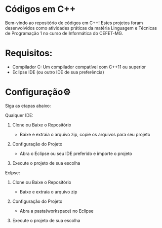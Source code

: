 # Códigos em C++

Bem-vindo ao repositório de códigos em C++! Estes projetos foram desenvolvidos como atividades práticas da matéria Linguagem e Técnicas de Programação 1 no curso de Informática do CEFET-MG.

# Requisitos:
- Compilador C: Um compilador compatível com C++11 ou superior
- Eclipse IDE (ou outro IDE de sua preferência)

# Configuração⚙️

Siga as etapas abaixo:

Qualquer IDE:
1. Clone ou Baixe o Repositório
    - Baixe e extraia o arquivo zip, copie os arquivos para seu projeto
      
2. Configuração do Projeto
    - Abra o Eclipse ou seu IDE preferido e importe o projeto

3. Execute o projeto de sua escolha

Eclpse:
1. Clone ou Baixe o Repositório
    - Baixe e extraia o arquivo zip
      
2. Configuração do Projeto
    - Abra a pasta(workspace) no Eclipse 

3. Execute o projeto de sua escolha
